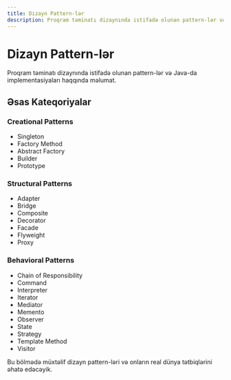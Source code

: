 ```yaml
---
title: Dizayn Pattern-lər
description: Proqram təminatı dizaynında istifadə olunan pattern-lər və Java-da implementasiyaları.
---
```


# Dizayn Pattern-lər

Proqram təminatı dizaynında istifadə olunan pattern-lər və Java-da implementasiyaları haqqında məlumat.

## Əsas Kateqoriyalar

### Creational Patterns
- Singleton
- Factory Method
- Abstract Factory
- Builder
- Prototype

### Structural Patterns
- Adapter
- Bridge
- Composite
- Decorator
- Facade
- Flyweight
- Proxy

### Behavioral Patterns
- Chain of Responsibility
- Command
- Interpreter
- Iterator
- Mediator
- Memento
- Observer
- State
- Strategy
- Template Method
- Visitor

Bu bölmədə müxtəlif dizayn pattern-ləri və onların real dünya tətbiqlərini əhatə edəcəyik.
